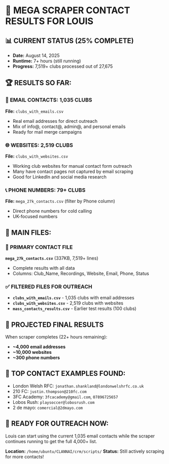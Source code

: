 # 🎯 MEGA SCRAPER CONTACT RESULTS FOR LOUIS

## 📊 **CURRENT STATUS (25% COMPLETE)**
- **Date:** August 14, 2025
- **Runtime:** 7+ hours (still running)
- **Progress:** 7,519+ clubs processed out of 27,675

## 🏆 **RESULTS SO FAR:**

### 📧 **EMAIL CONTACTS: 1,035 CLUBS**
**File:** `clubs_with_emails.csv`
- Real email addresses for direct outreach
- Mix of info@, contact@, admin@, and personal emails
- Ready for mail merge campaigns

### 🌐 **WEBSITES: 2,519 CLUBS** 
**File:** `clubs_with_websites.csv`
- Working club websites for manual contact form outreach
- Many have contact pages not captured by email scraping
- Good for LinkedIn and social media research

### 📞 **PHONE NUMBERS: 79+ CLUBS**
**File:** `mega_27k_contacts.csv` (filter by Phone column)
- Direct phone numbers for cold calling
- UK-focused numbers

## 📁 **MAIN FILES:**

### 🎯 **PRIMARY CONTACT FILE**
**`mega_27k_contacts.csv`** (337KB, 7,519+ lines)
- Complete results with all data
- Columns: Club_Name, Recordings, Website, Email, Phone, Status

### ✅ **FILTERED FILES FOR OUTREACH**
- **`clubs_with_emails.csv`** - 1,035 clubs with email addresses
- **`clubs_with_websites.csv`** - 2,519 clubs with websites
- **`mass_contacts_results.csv`** - Earlier test results (100 clubs)

## 🔮 **PROJECTED FINAL RESULTS**
When scraper completes (22+ hours remaining):
- **~4,000 email addresses**
- **~10,000 websites**
- **~300 phone numbers**

## 🎯 **TOP CONTACT EXAMPLES FOUND:**
- London Welsh RFC: `jonathan.shankland@londonwelshrfc.co.uk`
- 210 FC: `justin.thompson@210fc.com`
- 3FC Academy: `3fcacademy@gmail.com`, `07896725657`
- Lobos Rush: `playsoccer@lobosrush.com`
- 2 de mayo: `comercial@2dmayo.com`

## 🚀 **READY FOR OUTREACH NOW:**
Louis can start using the current 1,035 email contacts while the scraper continues running to get the full 4,000+ list.

**Location:** `/home/ubuntu/CLANNAI/crm/scripts/`
**Status:** Still actively scraping for more contacts!
